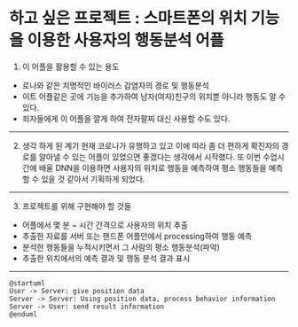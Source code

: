 # 하고 싶은 프로젝트 : 스마트폰의 위치 기능을 이용한 사용자의 행동분석 어플

1. 이 어플을 활용할 수 있는 용도
* 로나와 같은 치명적인 바이러스 감염자의 경로 및 행동분석
* 이트 어플같은 곳에 기능을 추가하여 남자(여자)친구의 위치뿐 아니라 행동도 알 수 있다.
* 죄자들에게 이 어플을 깔게 하여 전자팔찌 대신 사용할 수도 있다.
--------------
2. 생각 하게 된 계기 
현재 코로나가 유행하고 있고 이에 따라 좀 더 편하게 확진자의 경로를 알아낼 수 있는 어플이 있었으면 좋겠다는 생각에서 시작했다. 
또 이번 수업시간에 배울 DNN을 이용하면 사용자의 위치로 행동을 예측하여 평소 행동들을 예측할 수 있을 것 같아서 기획하게 되었다.
--------------
3. 프로젝트를 위해 구현해야 할 것들 
* 어플에서 몇 분 ~ 시간 간격으로 사용자의 위치 추출
* 추출한 자료를 서버 또는 핸드폰 어플안에서 processing하여 행동 예측
* 분석한 행동들을 누적시키면서 그 사람의 평소 행동분석(파악)
* 추출한 위치에서의 예측 결과  및 행동 분석 결과 표시
-------------
```plantuml
@startuml
User -> Server: give position data
Server -> Server: Using position data, process behavior information
Server -> User: send result information
@enduml
```
